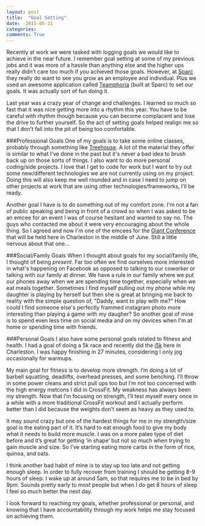 ```yaml
---
layout: post
title:  "Goal Setting"
date:  2015-05-31
categories: 
comments: True
---
```


Recently at work we were tasked with logging goals we would like to achieve in the near future. I remember goal setting at some of my previous jobs and it was more of a hassle than anything else and the higher ups really didn’t care too much if you achieved those goals. However, at [Sparc][sparc] they really do want to see you grow as an employee and individual. Plus we used an awesome application called [Teamphoria][teamphoria] (built at Sparc) to set our goals. It was actually sort of fun doing it. 

Last year was a crazy year of change and challenges. I learned so much so fast that it was nice getting more into a rhythm this year. You have to be careful with rhythm though because you can become complacent and lose the drive to further yourself. So the act of setting goals helped realign me so that I don't fall into the pit of being too comfortable. 

###Professional Goals
One of my goals is to take some online classes, probably through something like [Treehouse][treehouse]. A lot of the material they offer is similar to what I've done in the past but it's never a bad idea to brush back up on those sorts of things. I also want to do more personal coding/side projects. I love that I get to code for work but I want to try out some new/different technologies we are not currently using on my project. Doing this will also keep me well rounded and in case I need to jump on other projects at work that are using other technologies/frameworks, I’ll be ready.

Another goal I have is to do something out of my comfort zone. I'm not a fan of public speaking and being in front of a crowd so when I was asked to be an emcee for an event I was of course hesitant and wanted to say no. The guys who contacted me about it were very encouraging about the whole thing. So I agreed and now I'm one of the emcees for the [Giant Conference][giant] that will be held here in Charleston in the middle of June. Still a little nervous about that one...

###Social/Family Goals
When I thought about goals for my social/family life, I thought of being *present*. Far too often we find ourselves more interested in what's happening on Facebook as opposed to talking to our coworker or talking with our family at dinner. We have a rule in our family where we put our phones away when we are spending time together, especially when we eat meals together. Sometimes I find myself pulling out my phone while my daughter is playing by herself but then she is great at bringing me back to reality with the simple question of, "Daddy, want to play with me?" How could I find someone else's perfectly frammed instagram photo more interesting than playing a game with my daugher? So another goal of mine is to spend even less time on social media and on my devices when I'm at home or spending time with friends.

###Personal Goals
I also have some personal goals related to fitness and health. I had a goal of doing a 5k race and recently did the [i5k][race] here in Charleston. I was happy finishing in 27 minutes, considering I only jog occasionally for warmups.

My main goal for fitness is to develop more strength. I’m doing a lot of barbell squatting, deadlifts, overhead presses, and some benching. I’ll throw in some power cleans and strict pull ups too but I’m not too concerned with the high energy metcons I did in CrossFit. My weakness has always been my strength. Now that I’m focusing on strength, I’ll test myself every once in a while with a more traditional CrossFit workout and I actually perform better than I did because the weights don’t seem as heavy as they used to.

It may sound crazy but one of the hardest things for me in my strength/size goal is the eating part of it. It’s hard to eat enough food to give my body what it needs to build more muscle. I was on a more paleo type of diet before and it’s great for getting ‘in shape’ but not so much when trying to gain muscle and size. So I’ve starting eating more carbs in the form of rice, quinoa, and oats.

I think another bad habit of mine is to stay up too late and not getting enough sleep. In order to fully recover from training I should be getting 8-9 hours of sleep. I wake up at around 5am, so that requires me to be in bed by 9pm. Sounds pretty early to most people but when I do get 8 hours of sleep I feel so much better the next day. 

I look forward to reaching my goals, whether professional or personal, and knowing that I have accountability through my work helps me stay focused on achieving them.


[sparc]: http://www.sparcedge.com/
[teamphoria]: http://www.teamphoria.com/
[treehouse]: https://teamtreehouse.com/
[angular]: https://angularjs.org/
[giant]: http://conf.giantux.com/
[race]: http://www.ifivek.com/